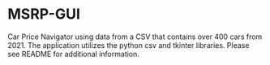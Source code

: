 # MSRP-GUI
Car Price Navigator using data from a CSV that contains over 400 cars from 2021. The application utilizes the python csv and tkinter libraries. Please see README for additional information.
